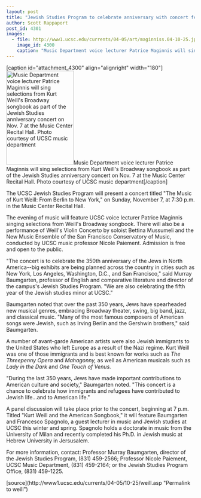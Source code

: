 ```yaml
---
layout: post
title: "Jewish Studies Program to celebrate anniversary with concert featuring music of Kurt Weill"
author: Scott Rappaport
post_id: 4301
images:
  - file: http://www1.ucsc.edu/currents/04-05/art/maginniss.04-10-25.jpg
    image_id: 4300
    caption: "Music Department voice lecturer Patrice Maginnis will sing selections from Kurt Weill's Broadway songbook as part of the Jewish Studies anniversary concert on Nov. 7 at the Music Center Recital Hall. Photo courtesy of UCSC music department"
---
```


[caption id="attachment_4300" align="alignright" width="180"]<a href="http://localhost/mysite/wp-content/uploads/2004/10/maginniss.04-10-25.jpg"><img class="size-full wp-image-4300" src="http://localhost/mysite/wp-content/uploads/2004/10/maginniss.04-10-25.jpg" alt="Music Department voice lecturer Patrice Maginnis will sing selections from Kurt Weill's Broadway songbook as part of the Jewish Studies anniversary concert on Nov. 7 at the Music Center Recital Hall. Photo courtesy of UCSC music department" width="180" height="251" /></a>Music Department voice lecturer Patrice Maginnis will sing selections from Kurt Weill's Broadway songbook as part of the Jewish Studies anniversary concert on Nov. 7 at the Music Center Recital Hall. Photo courtesy of UCSC music department[/caption]
<a name="content" id="content"></a>
<p>
  The UCSC Jewish Studies Program will present a concert titled "The Music of Kurt Weill: From Berlin to New York," on Sunday, November 7, at 7:30 p.m. in the Music Center Recital Hall.
</p>
<p>
  The evening of music will feature UCSC voice lecturer Patrice Maginnis singing selections from Weill's Broadway songbook. There will also be a performance of Weill's Violin Concerto by soloist Bettina Mussumeli and the New Music Ensemble of the San Francisco Conservatory of Music, conducted by UCSC music professor Nicole Paiement. Admission is free and open to the public.
</p>
<p>
  "The concert is to celebrate the 350th anniversary of the Jews in North America--big exhibits are being planned across the country in cities such as New York, Los Angeles, Washington, D.C., and San Francisco," said Murray Baumgarten, professor of English and comparative literature and director of the campus's Jewish Studies Program. "We are also celebrating the fifth year of the Jewish studies minor at UCSC."
</p>
<p>
  Baumgarten noted that over the past 350 years, Jews have spearheaded new musical genres, embracing Broadway theater, swing, big band, jazz, and classical music. "Many of the most famous composers of American songs were Jewish, such as Irving Berlin and the Gershwin brothers," said Baumgarten.
</p>
<p>
  A number of avant-garde American artists were also Jewish immigrants to the United States who left Europe as a result of the Nazi regime. Kurt Weill was one of those immigrants and is best known for works such as <i>The Threepenny Opera</i> and <i>Mahagonny,</i> as well as American musicals such as <i>Lady in the Dark</i> and <i>One Touch of Venus.</i>
</p>
<p>
  "During the last 350 years, Jews have made important contributions to American culture and society," Baumgarten noted. "This concert is a chance to celebrate how immigrants and refugees have contributed to Jewish life...and to American life."
</p>
<p>
  A panel discussion will take place prior to the concert, beginning at 7 p.m. Titled "Kurt Weill and the American Songbook," it will feature Baumgarten and Francesco Spagnolo, a guest lecturer in music and Jewish studies at UCSC this winter and spring. Spagnolo holds a doctorate in music from the University of Milan and recently completed his Ph.D. in Jewish music at Hebrew University in Jersusalem.
</p>
<p>
  For more information, contact: Professor Murray Baumgarten, director of the Jewish Studies Program, (831) 459-2566; Professor Nicole Paiement, UCSC Music Department, (831) 459-2164; or the Jewish Studies Program Office, (831) 459-1225.
</p>
<form>

</form>
<p>

</p>
[source](http://www1.ucsc.edu/currents/04-05/10-25/weill.asp "Permalink to weill")
